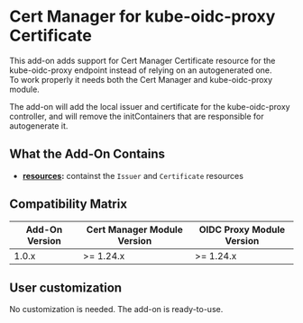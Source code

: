 # Cert Manager for kube-oidc-proxy Certificate

This add-on adds support for Cert Manager Certificate resource for the kube-oidc-proxy endpoint instead of
relying on an autogenerated one.  
To work properly it needs both the Cert Manager and kube-oidc-proxy module.

The add-on will add the local issuer and certificate for the kube-oidc-proxy controller, and will remove the
initContainers that are responsible for autogenerate it.

## What the Add-On Contains

- **[resources](./resources):** containst the `Issuer` and `Certificate` resources

## Compatibility Matrix

| Add-On Version | Cert Manager Module Version | OIDC Proxy Module Version |
|----------------|-----------------------------|---------------------------|
| 1.0.x          | >= 1.24.x                   | >= 1.24.x                 |

## User customization

No customization is needed. The add-on is ready-to-use.
